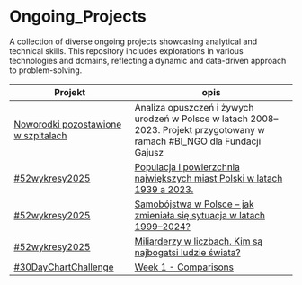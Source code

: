 # Ongoing_Projects
A collection of diverse ongoing projects showcasing analytical and technical skills. This repository includes explorations in various technologies and domains, reflecting a dynamic and data-driven approach to problem-solving.

Projekt | opis
--- | ---
[Noworodki pozostawione w szpitalach](https://github.com/ElaWajdzik/Ongoing_Projects/tree/main/%23BI_NGO%20-%20Noworodki%20opuszczone%20przez%20rodzic%C3%B3w) | Analiza opuszczeń i żywych urodzeń w Polsce w latach 2008–2023. Projekt przygotowany w ramach #BI_NGO dla Fundacji Gajusz
[#52wykresy2025](https://github.com/ElaWajdzik/Ongoing_Projects/tree/main/%2352wykresy2025) | [Populacja i powierzchnia największych miast Polski w latach 1939 a 2023.](https://github.com/ElaWajdzik/Ongoing_Projects/blob/main/%2352wykresy2025/01%20-%20polskie%20miasta.md)
[#52wykresy2025](https://github.com/ElaWajdzik/Ongoing_Projects/tree/main/%2352wykresy2025) | [Samobójstwa w Polsce – jak zmieniała się sytuacja w latach 1999–2024?](https://github.com/ElaWajdzik/Ongoing_Projects/blob/main/%2352wykresy2025/02%20-%20samob%C3%B3jstwa.md)
[#52wykresy2025](https://github.com/ElaWajdzik/Ongoing_Projects/tree/main/%2352wykresy2025) | [Miliarderzy w liczbach. Kim są najbogatsi ludzie świata?](https://github.com/ElaWajdzik/Ongoing_Projects/blob/main/%2352wykresy2025/03%20-%20miliarderzy%20Forbes.md)
[#30DayChartChallenge](https://github.com/ElaWajdzik/Ongoing_Projects/tree/main/%2330DayChartChallenge) | [Week 1 - Comparisons](https://github.com/ElaWajdzik/Ongoing_Projects/blob/main/%2330DayChartChallenge/Week%201%20-%20Comparisons.md)



